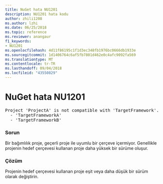 ```yaml
---
title: NuGet hata NU1201
description: NU1201 hata kodu
author: zhili1208
ms.author: lzhi
ms.date: 06/25/2018
ms.topic: reference
ms.reviewer: anangaur
f1_keywords:
- NU1201
ms.openlocfilehash: 4d11f86195c1f1d3ec348fb1976bc0666db1933e
ms.sourcegitcommit: 1d1406764c6af5fb7801d462e0c4afc9092fa569
ms.translationtype: MT
ms.contentlocale: tr-TR
ms.lasthandoff: 09/04/2018
ms.locfileid: "43550829"
---
```

# <a name="nuget-error-nu1201"></a>NuGet hata NU1201

<pre>Project 'ProjectA' is not compatible with 'TargetFramework'. Project 'ProjectA' supports:<br/>  - 'TargetFrameworkA'<br/>  - 'TargetFrameworkB'</pre>

### <a name="issue"></a>Sorun
Bir bağımlılık proje, geçerli proje ile uyumlu bir çerçeve içermiyor. Genellikle projenin hedef çerçevesi kullanan proje daha yüksek bir sürüme oluşur.

### <a name="solution"></a>Çözüm
Projenin hedef çerçevesi kullanan proje eşit veya daha düşük bir sürüm olarak değiştirin.

